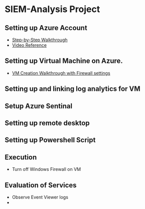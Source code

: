 # SIEM-Analysis Project
## Setting up Azure Account 
- [Step-by-Step Walkthrough](https://github.com/kaneki0909/SIEM-Analysis/blob/main/Azure-Account-setup/AA-setup.md)
- [Video Reference](https://www.youtube.com/watch?v=kyXhJyNZEJU) 
<!-- TO-DO add youtube URL
<br> TO-DO add my md file url  -->

## Setting up Virtual Machine on Azure. 
 - [VM Creation Walkthrough with Firewall settings](https://github.com/kaneki0909/SIEM-Analysis/blob/main/Virtual-Box-setup/Virtualbox.md)  
## Setting up and linking log analytics for VM 

## Setup Azure Sentinal 

## Setting up remote desktop 

## Setting up Powershell Script 
## Execution 
- Turn off Windows Firewall on VM 
## Evaluation of Services 
- Observe Event Viewer logs 
- 